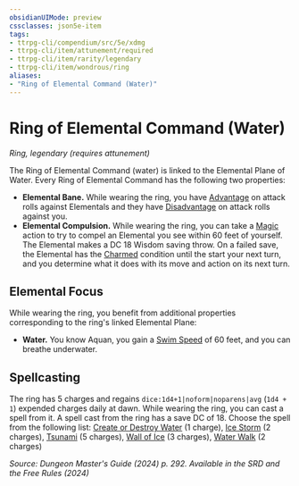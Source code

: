 ```yaml
---
obsidianUIMode: preview
cssclasses: json5e-item
tags:
- ttrpg-cli/compendium/src/5e/xdmg
- ttrpg-cli/item/attunement/required
- ttrpg-cli/item/rarity/legendary
- ttrpg-cli/item/wondrous/ring
aliases: 
- "Ring of Elemental Command (Water)"
---
```

# Ring of Elemental Command (Water)
*Ring, legendary (requires attunement)*  



The Ring of Elemental Command (water) is linked to the Elemental Plane of Water. Every Ring of Elemental Command has the following two properties:

- **Elemental Bane.** While wearing the ring, you have [Advantage](Інструменти%20ДМ/CLI/rules/variant-rules/advantage-xphb.md) on attack rolls against Elementals and they have [Disadvantage](Інструменти%20ДМ/CLI/rules/variant-rules/disadvantage-xphb.md) on attack rolls against you.  
- **Elemental Compulsion.** While wearing the ring, you can take a [Magic](Інструменти%20ДМ/CLI/rules/actions.md#Magic) action to try to compel an Elemental you see within 60 feet of yourself. The Elemental makes a DC 18 Wisdom saving throw. On a failed save, the Elemental has the [Charmed](Інструменти%20ДМ/CLI/rules/conditions.md#Charmed) condition until the start your next turn, and you determine what it does with its move and action on its next turn.  

## Elemental Focus

While wearing the ring, you benefit from additional properties corresponding to the ring's linked Elemental Plane:

- **Water.** You know Aquan, you gain a [Swim Speed](Інструменти%20ДМ/CLI/rules/variant-rules/swim-speed-xphb.md) of 60 feet, and you can breathe underwater.  

## Spellcasting

The ring has 5 charges and regains `dice:1d4+1|noform|noparens|avg` (`1d4 + 1`) expended charges daily at dawn. While wearing the ring, you can cast a spell from it. A spell cast from the ring has a save DC of 18. Choose the spell from the following list: [Create or Destroy Water](Інструменти%20ДМ/CLI/spells/create-or-destroy-water-xphb.md) (1 charge), [Ice Storm](Інструменти%20ДМ/CLI/spells/ice-storm-xphb.md) (2 charges), [Tsunami](Інструменти%20ДМ/CLI/spells/tsunami-xphb.md) (5 charges), [Wall of Ice](Інструменти%20ДМ/CLI/spells/wall-of-ice-xphb.md) (3 charges), [Water Walk](Інструменти%20ДМ/CLI/spells/water-walk-xphb.md) (2 charges)

*Source: Dungeon Master's Guide (2024) p. 292. Available in the <span title='Systems Reference Document (5.2)'>SRD</span> and the Free Rules (2024)*
